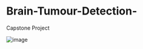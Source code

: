 # Brain-Tumour-Detection-
Capstone Project 




![image](https://user-images.githubusercontent.com/72924814/214100215-6bbc1f71-88dd-4132-b843-ebff073c9b3c.png)
